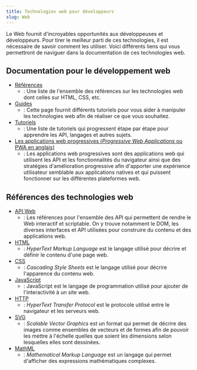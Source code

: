```yaml
---
title: Technologies web pour développeurs
slug: Web
---
```


Le Web fournit d'incroyables opportunités aux développeuses et développeurs. Pour tirer le meilleur parti de ces technologies, il est nécessaire de savoir comment les utiliser. Voici différents liens qui vous permettront de naviguer dans la documentation de ces technologies web.

## Documentation pour le développement web

- [Références](/it/docs/Web)
  - : Une liste de l'ensemble des références sur les technologies web dont celles sur HTML, CSS, etc.
- [Guides](/it/docs/Web/Guide)
  - : Cette page fournit différents tutoriels pour vous aider à manipuler les technologies web afin de réaliser ce que vous souhaitez.
- [Tutoriels](/it/docs/Web/Tutorials)
  - : Une liste de tutoriels qui progressent étape par étape pour apprendre les API, langages et autres sujets.
- [Les applications web progressives (_Progressive Web Applications_ ou PWA en anglais)](/it/docs/Web/Progressive_web_apps)
  - : Les applications web progressives sont des applications web qui utilisent les API et les fonctionnalités du navigateur ainsi que des stratégies d'amélioration progressive afin d'apporter une expérience utilisateur semblable aux applications natives et qui puissent fonctionner sur les différentes plateformes web.

## Références des technologies web

- [API Web](/fr/docs/Web/API)
  - : Les références pour l'ensemble des API qui permettent de rendre le Web interactif et scriptable. On y trouve notamment le DOM, les diverses interfaces et API utilisées pour construire du contenu et des applications web.
- [HTML](/fr/docs/Web/HTML)
  - : _HyperText Markup Language_ est le langage utilisé pour décrire et définir le contenu d'une page web.
- [CSS](/fr/docs/Web/CSS)
  - : _Cascading Style Sheets_ est le langage utilisé pour décrire l'apparence du contenu web.
- [JavaScript](/fr/docs/Web/JavaScript)
  - : JavaScript est le langage de programmation utilisé pour ajouter de l'interactivité à un site web.
- [HTTP](/fr/docs/Web/HTTP)
  - : _HyperText Transfer Protocol_ est le protocole utilisé entre le navigateur et les serveurs web.
- [SVG](/fr/docs/Web/SVG)
  - : _Scalable Vector Graphics_ est un format qui permet de décrire des images comme ensembles de vecteurs et de formes afin de pouvoir les mettre à l'échelle quelles que soient les dimensions selon lesquelles elles sont dessinées.
- [MathML](/fr/docs/Web/MathML)
  - : _Mathematical Markup Language_ est un langage qui permet d'afficher des expressions mathématiques complexes.
